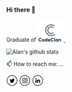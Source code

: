 ### Hi there 👋

<!--
**AlHood77/AlHood77** is a ✨ _special_ ✨ repository because its `README.md` (this file) appears on your GitHub profile.

Here are some ideas to get you started:

- 🔭 I’m currently working on ...
- 🌱 I’m currently learning ...
- 👯 I’m looking to collaborate on ...
- 🤔 I’m looking for help with ...
- 💬 Ask me about ...
- 📫 How to reach me: ...
- 😄 Pronouns: ...
- ⚡ Fun fact: ...
-->
Graduate of <a href="https://codeclan.com/">
        <img width="70px" alt="CodeClan" src="./assets/CC.png">&nbsp;
</a>

![Alan's github stats](https://github-readme-stats.vercel.app/api?username=AlHood77&show_icons=true)

📫 How to reach me: ...


<a href="https://twitter.com/alanhood77" target="_blank"><img src="./assets/tw.png" alt="Twitter" width="30"></a>
<a href="https://www.instagram.com/alanhood77/" target="_blank"><img src="./assets/ig.png" alt="Instagram" width="30"></a>
<a href="https://www.linkedin.com/in/alanhood77/" target="_blank"><img src="./assets/in.png" alt="LinkedIn" width="30"></a>
